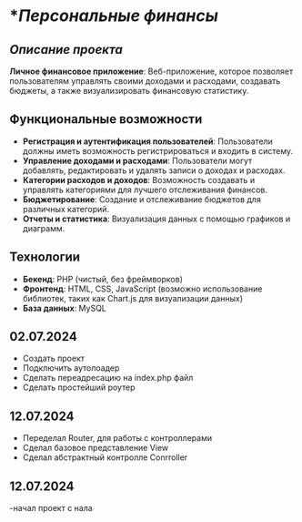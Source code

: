 # **Персональные финансы*

## *Описание проекта*

**Личное финансовое приложение**: Веб-приложение, которое позволяет пользователям управлять своими доходами и расходами, создавать бюджеты, а также визуализировать финансовую статистику.

## **Функциональные возможности**
  - **Регистрация и аутентификация пользователей**: Пользователи должны иметь возможность регистрироваться и входить в систему.
  - **Управление доходами и расходами**: Пользователи могут добавлять, редактировать и удалять записи о доходах и расходах.
  - **Категории расходов и доходов**: Возможность создавать и управлять категориями для лучшего отслеживания финансов.
  - **Бюджетирование**: Создание и отслеживание бюджетов для различных категорий.
  - **Отчеты и статистика**: Визуализация данных с помощью графиков и диаграмм.
## **Технологии**
  - **Бекенд**: PHP (чистый, без фреймворков)
  - **Фронтенд**: HTML, CSS, JavaScript (возможно использование библиотек, таких как Chart.js для визуализации данных)
  - **База данных**: MySQL


## **02.07.2024**
  - Создать проект
  - Подключить аутолоадер 
  - Сделать переадресацию на index.php файл
  - Сделать простейший роутер

## **12.07.2024**
  - Переделал Router, для работы с контроллерами
  - Сделал базовое представление View
  - Сделал абстрактный контролле Conrroller
## **12.07.2024**
  -начал проект с нала
